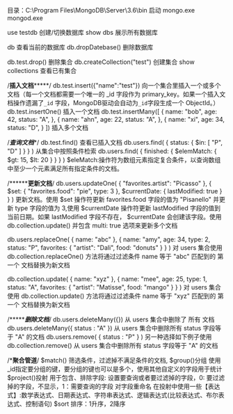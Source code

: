 目录：C:\Program Files\MongoDB\Server\3.6\bin
启动 mongo.exe   mongod.exe

use testdb                          创建/切换数据库
show dbs                            展示所有数据库

db                                  查看当前的数据库
db.dropDatebase()                   删除数据库

db.test.drop()                      删除集合
db.createCollection("test")         创建集合
show collections                    查看已有集合

/************插入文档*****************/
db.test.insert({"name":"test"})     向一个集合里插入一个或多个文档（每一个文档都需要一个唯一的 _id 字段作为 primary_key。如果一个插入文档操作遗漏了``_id`` 字段，MongoDB驱动会自动为``_id``字段生成一个 ObjectId。）
db.test.insertOne()                 插入一个文档
db.test.insertMany([
     { name: "bob", age: 42, status: "A", },
     { name: "ahn", age: 22, status: "A", },
     { name: "xi", age: 34, status: "D", }
   ])                               插入多个文档

/***************查询文档****************/
db.test.find()                      查看已插入文档
db.users.find( { status: { $in: [ "P", "D" ] } } )          从集合中按照条件检索
db.users.find( { finished: { $elemMatch: { $gt: 15, $lt: 20 } } } )
$eleMatch:操作符为数组元素指定复合条件，以查询数组中至少一个元素满足所有指定条件的文档。

/******************更新文档************/
db.users.updateOne(
   { "favorites.artist": "Picasso" },
   {
     $set: { "favorites.food": "pie", type: 3 },
     $currentDate: { lastModified: true }
   }
)                                   更新文档。使用 $set 操作符更新 favorites.food 字段的值为 "Pisanello" 并更新 type 字段的值为 3,使用 $currentDate 操作符更新 lastModified 字段的值到当前日期。如果 lastModified 字段不存在， $currentDate 会创建该字段。使用 db.collection.update() 并包含 multi: true 选项来更新多个文档

db.users.replaceOne(
   { name: "abc" },
   { name: "amy", age: 34, type: 2, status: "P", favorites: { "artist": "Dali", food: "donuts" } }
)                                   对 users 集合使用 db.collection.replaceOne() 方法将通过过滤条件 name 等于 "abc" 匹配到的 第一个 文档替换为新文档

db.collection.update(
   { name: "xyz" },
   { name: "mee", age: 25, type: 1, status: "A", favorites: { "artist": "Matisse", food: "mango" } }
)                                   对 users 集合使用 db.collection.update() 方法将通过过滤条件 name 等于 "xyz" 匹配到的 第一个 文档替换为新文档

/********************删除文档***************/
db.users.deleteMany({})                         从 users 集合中删除了 所有 文档
db.users.deleteMany({ status : "A" })           从 users 集合中删除所有 status 字段等于 "A" 的文档
db.users.remove( { status : "P" } )             另一种选择如下例子使用 db.collection.remove() 从 users 集合中删除所有 status 字段等于 "A" 的文档

/*******************聚合管道******************/
$match()            筛选条件，过滤掉不满足条件的文档,
$group()分组        使用_id指定要分组的键，要分组的键也可以是多个，使用其他自定义的字段用于统计
$project()投射      用于包含、排除字段: 设置要查询或者要过滤掉的字段，0: 要过滤掉的字段，不显示，1：需要查询的字段
                    对字段重命名
                    在投射中使用一些【表达式】:数学表达式、日期表达式、字符串表达式、逻辑表达式(比较表达式、布尔表达式、控制语句)
$sort               排序：1升序，2降序          